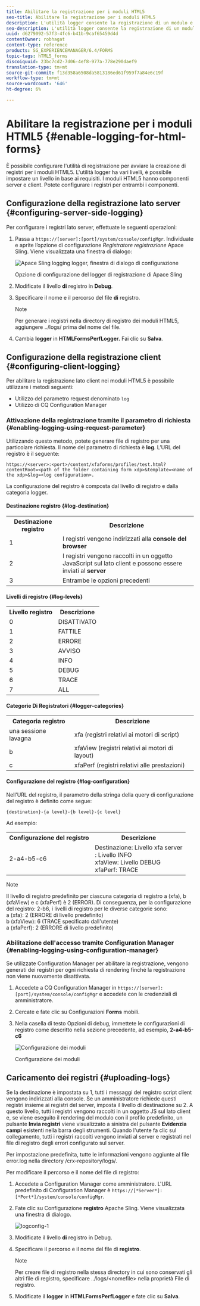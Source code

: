 ```yaml
---
title: Abilitare la registrazione per i moduli HTML5
seo-title: Abilitare la registrazione per i moduli HTML5
description: L'utilità logger consente la registrazione di un modulo e facilita il debug dei problemi relativi al modulo.
seo-description: L'utilità logger consente la registrazione di un modulo e facilita il debug dei problemi relativi al modulo.
uuid: d6279092-57f3-4fc6-b41b-9caf65459d4d
contentOwner: robhagat
content-type: reference
products: SG_EXPERIENCEMANAGER/6.4/FORMS
topic-tags: hTML5_forms
discoiquuid: 23bc7cd2-7d06-4ef8-977a-778e290daef9
translation-type: tm+mt
source-git-commit: f13d358a6508da5813186ed61f959f7a84e6c19f
workflow-type: tm+mt
source-wordcount: '646'
ht-degree: 6%

---
```



# Abilitare la registrazione per i moduli HTML5 {#enable-logging-for-html-forms}

È possibile configurare l&#39;utilità di registrazione per avviare la creazione di registri per i moduli HTML5. L&#39;utilità logger ha vari livelli, è possibile impostare un livello in base ai requisiti. I moduli HTML5 hanno componenti server e client. Potete configurare i registri per entrambi i componenti.

## Configurazione della registrazione lato server {#configuring-server-side-logging}

Per configurare i registri lato server, effettuate le seguenti operazioni:

1. Passa a `https://[server]:[port]/system/console/configMgr`. Individuate e aprite l’opzione di configurazione *Registratore registrazione* Apace Sling. Viene visualizzata una finestra di dialogo:

   ![ Apace Sling logging logger, finestra di dialogo di configurazione](assets/logconfig.png)

   Opzione di configurazione del logger di registrazione di Apace Sling

1. Modificate il livello **di** registro in **Debug**.

1. Specificare il nome e il percorso del file **di** registro.

   >[!NOTE]
   >
   >Per generare i registri nella directory di registro dei moduli HTML5, aggiungere ../logs/ prima del nome del file.

1. Cambia **logger** in **HTMLFormsPerfLogger.** Fai clic su **Salva**.

## Configurazione della registrazione client {#configuring-client-logging}

Per abilitare la registrazione lato client nei moduli HTML5 è possibile utilizzare i metodi seguenti:

* Utilizzo del parametro request denominato `log`
* Utilizzo di CQ Configuration Manager

### Attivazione della registrazione tramite il parametro di richiesta {#enabling-logging-using-request-parameter}

Utilizzando questo metodo, potete generare file di registro per una particolare richiesta. Il nome del parametro di richiesta è **log**. L’URL del registro è il seguente:

`https://<server>:<port>/content/xfaforms/profiles/test.html?contentRoot=<path of the folder containing form xdp>&template=<name of the xdp>&log=<log configuration>.`

La configurazione del registro è composta dal livello di registro e dalla categoria logger.

#### Destinazione registro {#log-destination}

<table> 
 <tbody> 
  <tr> 
   <th><strong>Destinazione registro</strong></th> 
   <th><strong>Descrizione</strong></th> 
  </tr> 
  <tr> 
   <td>1</td> 
   <td>I registri vengono indirizzati alla <strong>console del browser</strong></td> 
  </tr> 
  <tr> 
   <td>2</td> 
   <td>I registri vengono raccolti in un oggetto JavaScript sul lato client e possono essere inviati al <strong>server</strong> </td> 
  </tr> 
  <tr> 
   <td>3</td> 
   <td>Entrambe le opzioni precedenti<br /> </td> 
  </tr> 
 </tbody> 
</table>

#### Livelli di registro {#log-levels}

<table> 
 <tbody> 
  <tr> 
   <th>Livello registro</th> 
   <th>Descrizione</th> 
  </tr> 
  <tr> 
   <td>0</td> 
   <td>DISATTIVATO<br type="_moz" /> </td> 
  </tr> 
  <tr> 
   <td>1</td> 
   <td>FATTILE<br type="_moz" /> </td> 
  </tr> 
  <tr> 
   <td>2</td> 
   <td>ERRORE<br type="_moz" /> </td> 
  </tr> 
  <tr> 
   <td>3</td> 
   <td>AVVISO<br type="_moz" /> </td> 
  </tr> 
  <tr> 
   <td>4</td> 
   <td>INFO<br type="_moz" /> </td> 
  </tr> 
  <tr> 
   <td>5</td> 
   <td>DEBUG<br type="_moz" /> </td> 
  </tr> 
  <tr> 
   <td>6</td> 
   <td>TRACE<br type="_moz" /> </td> 
  </tr> 
  <tr> 
   <td>7</td> 
   <td>ALL<br type="_moz" /> </td> 
  </tr> 
 </tbody> 
</table>

#### Categorie Di Registratori {#logger-categories}

<table> 
 <tbody> 
  <tr> 
   <th>Categoria registro</th> 
   <th>Descrizione</th> 
  </tr> 
  <tr> 
   <td>una sessione lavagna </td> 
   <td>xfa (registri relativi ai motori di script)</td> 
  </tr> 
  <tr> 
   <td>b</td> 
   <td>xfaView (registri relativi ai motori di layout)<br type="_moz" /> </td> 
  </tr> 
  <tr> 
   <td>c</td> 
   <td>xfaPerf (registri relativi alle prestazioni)<br type="_moz" /> </td> 
  </tr> 
 </tbody> 
</table>

#### Configurazione del registro {#log-configuration}

Nell’URL del registro, il parametro della stringa della query di configurazione del registro è definito come segue:

`{destination}-{a level}-{b level}-{c level}`

Ad esempio:

<table> 
 <tbody> 
  <tr> 
   <th>Configurazione del registro</th> 
   <th>Descrizione</th> 
  </tr> 
  <tr> 
   <td>2-a4-b5-c6<br type="_moz" /> </td> 
   <td>Destinazione: Livello xfa server<br /> : Livello INFO<br /> xfaView: Livello DEBUG<br /> xfaPerf: TRACE</td> 
  </tr> 
 </tbody> 
</table>

>[!NOTE]
>
>Il livello di registro predefinito per ciascuna categoria di registro a (xfa), b (xfaView) e c (xfaPerf) è 2 (ERROR). Di conseguenza, per la configurazione del registro: 2-b6, i livelli di registro per le diverse categorie sono:\
>a (xfa): 2 (ERRORE di livello predefinito)\
>b (xfaView): 6 (TRACE specificato dall&#39;utente)\
>a (xfaPerf): 2 (ERRORE di livello predefinito)

### Abilitazione dell&#39;accesso tramite Configuration Manager {#enabling-logging-using-configuration-manager}

Se utilizzate Configuration Manager per abilitare la registrazione, vengono generati dei registri per ogni richiesta di rendering finché la registrazione non viene nuovamente disattivata.

1. Accedete a CQ Configuration Manager in `https://[server]:[port]/system/console/configMgr` e accedete con le credenziali di amministratore.
1. Cercate e fate clic su Configurazioni **Forms** mobili.
1. Nella casella di testo Opzioni di debug, immettete le configurazioni di registro come descritto nella sezione precedente, ad esempio, **2-a4-b5-c6**

   ![Configurazione dei moduli](assets/forms_configuration.png)

   Configurazione dei moduli

## Caricamento dei registri {#uploading-logs}

Se la destinazione è impostata su 1, tutti i messaggi del registro script client vengono indirizzati alla console. Se un amministratore richiede questi registri insieme ai registri del server, imposta il livello di destinazione su 2. A questo livello, tutti i registri vengono raccolti in un oggetto JS sul lato client e, se viene eseguito il rendering del modulo con il profilo predefinito, un pulsante **Invia registri** viene visualizzato a sinistra del pulsante **Evidenzia campi** esistenti nella barra degli strumenti. Quando l&#39;utente fa clic sul collegamento, tutti i registri raccolti vengono inviati al server e registrati nel file di registro degli errori configurato sul server.

Per impostazione predefinita, tutte le informazioni vengono aggiunte al file error.log nella directory /crx-repository/logs/.

Per modificare il percorso e il nome del file di registro:

1. Accedete a Configuration Manager come amministratore. L&#39;URL predefinito di Configuration Manager è `https://[*Server*]:[*Port*]/system/console/configMgr`.
1. Fate clic su Configurazione **registro** Apache Sling. Viene visualizzata una finestra di dialogo.

   ![logconfig-1](assets/logconfig-1.png)

1. Modificate il livello **di** registro in Debug.

1. Specificare il percorso e il nome del file di **registro**.

   >[!NOTE]
   >
   >Per creare file di registro nella stessa directory in cui sono conservati gli altri file di registro, specificare ../logs/&lt;nomefile> nella proprietà File di registro.

1. Modificate il **logger** in **HTMLFormsPerfLogger** e fate clic su **Salva**.

